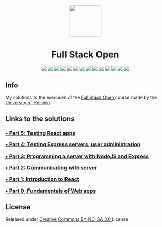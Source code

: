 <p align="center">
    <a href="https://fullstackopen.com/">
        <img src="https://encrypted-tbn0.gstatic.com/images?q=tbn:ANd9GcR9n4AVrqrkYKbXRPr1jb2eTsNGHRg_mrjl7w&s" width=100>
    </a>
</p>

<h1 align="center">
    Full Stack Open
</h1>

<p align="center">
    <img src="https://img.shields.io/badge/html-%23E34F26.svg?style=for-the-badge&logo=html5&logoColor=white">
    <img src="https://img.shields.io/badge/CSS-673398?style=for-the-badge&logo=css&logoColor=white">
    <img src="https://img.shields.io/badge/javascript-%23323330.svg?style=for-the-badge&logo=javascript&logoColor=%23F7DF1E">
    <a href="https://www.npmjs.com/" style="text-decoration: none;">
        <img src="https://img.shields.io/badge/npm-CB3837?style=for-the-badge&logo=npm&logoColor=white">
    </a>
    <a href="https://vite.dev/" style="text-decoration: none;">
        <img src="https://img.shields.io/badge/Vite-B73BFE?style=for-the-badge&logo=vite&logoColor=FFD62E">
    </a>
    <a href="https://react.dev/" style="text-decoration: none;">
        <img src="https://img.shields.io/badge/react-%2320232a.svg?style=for-the-badge&logo=react&logoColor=%2361DAFB">
    </a>
    <a href="https://axios-http.com/" style="text-decoration: none;"> 
        <img src="https://img.shields.io/badge/axios-671ddf?&style=for-the-badge&logo=axios&logoColor=white">
    </a>
    <a href="https://nodejs.org/en" style="text-decoration: none;">
        <img src="https://img.shields.io/badge/node.js-6DA55F?style=for-the-badge&logo=node.js&logoColor=white">
    </a>
    <a href="https://expressjs.com/" style="text-decoration: none;">
        <img src="https://img.shields.io/badge/Express%20js-000000?style=for-the-badge&logo=express&logoColor=white">
    </a>
    <a href="https://www.postman.com/" style="text-decoration: none;">
        <img src="https://img.shields.io/badge/Postman-FF6C37?style=for-the-badge&logo=Postman&logoColor=white">
    </a>
    <a href="https://render.com/" style="text-decoration: none;">
        <img src="https://img.shields.io/badge/Render-000000?style=for-the-badge&logo=render&logoColor=white">
    </a>
    <a href="https://www.mongodb.com/" style="text-decoration: none;">
        <img src="https://img.shields.io/badge/MongoDB-4EA94B?style=for-the-badge&logo=mongodb&logoColor=white">
    </a>
    <a href="https://mongoosejs.com/" style="text-decoration: none;">
        <img src="https://img.shields.io/badge/Mongoose-800?style=for-the-badge&logo=mongoose&logoColor=white">
    </a>
    <a href="https://www.jwt.io/introduction#what-is-json-web-token" style="text-decoration: none;">
        <img src="https://img.shields.io/badge/JWT-000000?style=for-the-badge&logo=JSON%20web%20tokens&logoColor=white">
    </a>
</p>


<h2>
    Info
</h2>

<p>
    My solutions to the exercises of the <a href="https://fullstackopen.com/"> Full Stack Open </a> course made by the <a href="https://www.helsinki.fi/"> University of Helsinki </a>
</p>

<h2>
    Links to the solutions
</h2>

<h3>
    <p>
        <a href="https://github.com/Gobbledyglomp/full-stack-open/tree/main/part5">
            • Part 5: Testing React apps
        </a>
    </p>
    <p>
        <a href="https://github.com/Gobbledyglomp/full-stack-open/tree/main/part4">
            • Part 4: Testing Express servers, user administration
        </a>
    </p>
    <p>
        <a href="https://github.com/Gobbledyglomp/full-stack-open/tree/main/part3">
            • Part 3: Programming a server with NodeJS and Express
        </a>
    </p>
    <p>
        <a href="https://github.com/Gobbledyglomp/full-stack-open/tree/main/part2">
            • Part 2: Communicating with server
        </a>
    </p>
    <p>
        <a href="https://github.com/Gobbledyglomp/full-stack-open/tree/main/part1/">
            • Part 1: Introduction to React
        </a>
    </p>
    <p>
        <a href="https://github.com/Gobbledyglomp/full-stack-open/tree/main/part0/">
            • Part 0: Fundamentals of Web apps
        </a>
    </p>
</h3>

<h2>
    License
</h2>

<p>
    Released under <a href="https://creativecommons.org/licenses/by-nc-sa/3.0/"> Creative Commons BY-NC-SA 3.0 </a> License
</p>
